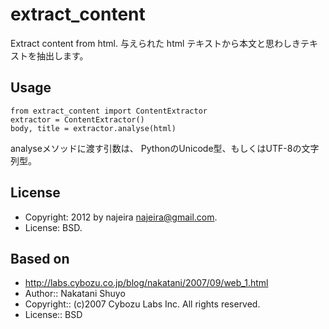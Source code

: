 extract_content
===============

Extract content from html.
与えられた html テキストから本文と思わしきテキストを抽出します。


Usage
-----

    from extract_content import ContentExtractor
    extractor = ContentExtractor()
    body, title = extractor.analyse(html)

analyseメソッドに渡す引数は、
PythonのUnicode型、もしくはUTF-8の文字列型。


License
-------

* Copyright: 2012 by najeira <najeira@gmail.com>.
* License: BSD.


Based on
--------

* http://labs.cybozu.co.jp/blog/nakatani/2007/09/web_1.html
* Author:: Nakatani Shuyo
* Copyright:: (c)2007 Cybozu Labs Inc. All rights reserved.
* License:: BSD

